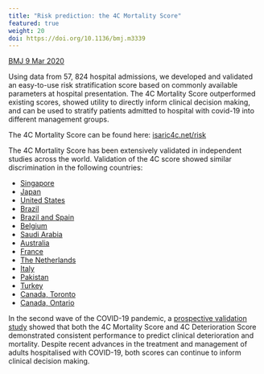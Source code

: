 ```yaml
---
title: "Risk prediction: the 4C Mortality Score"
featured: true
weight: 20
doi: https://doi.org/10.1136/bmj.m3339
---
```


[BMJ 9 Mar 2020]({{page.doi}})

Using data from 57, 824 hospital admissions, we developed and validated an easy-to-use risk stratification score based on commonly available parameters at hospital presentation. The 4C Mortality Score outperformed existing scores, showed utility to directly inform clinical decision making, and can be used to stratify patients admitted to hospital with covid-19 into different management groups. 

The 4C Mortality Score can be found here: [isaric4c.net/risk](/risk)

The 4C Mortality Score has been extensively validated in independent studies across the world. Validation of the 4C score showed similar discrimination in the following countries:

* [Singapore](https://doi.org/10.1093/cid/ciac087)
* [Japan](https://doi.org/10.3390/jcm11030821)
* [United States](10.2196/31549)
* [Brazil](https://doi.org/10.1016/j.ijid.2021.07.049)
* [Brazil and Spain](https://doi.org/10.1016/j.cmi.2021.03.002)
* [Belgium](https://doi.org/10.1080/23744235.2021.1896777)
* [Saudi Arabia](https://www.sjmms.net/article.asp?issn=1658-631X;year=2022;volume=10;issue=1;spage=19;epage=24;aulast=Aletreby)
* [Australia](https://search.informit.org/doi/abs/10.3316/informit.247030265377533)
* [France](https://doi.org/10.1038/s41467-020-20657-4)
* [The Netherlands](https://doi.org/10.1080/07853890.2021.1891453)
* [Italy](https://doi.org/10.1111/jgs.16956)
* [Pakistan](https://jamc.ayubmed.edu.pk/jamc/index.php/jamc/article/view/9206/3049)
* [Turkey](https://doi.org/10.1016/j.hrtlng.2021.01.006)
* [Canada, Toronto](https://doi.org/10.1503/cmaj.202795)
* [Canada, Ontario](https://doi.org/10.21203/rs.3.rs-268410/v1)

In the second wave of the COVID-19 pandemic, a [prospective validation study](http://dx.doi.org/10.1136/thoraxjnl-2021-217629) showed that both the 4C Mortality Score and 4C Deterioration Score demonstrated consistent performance to predict clinical deterioration and mortality. Despite recent advances in the treatment and management of adults hospitalised with COVID-19, both scores can continue to inform clinical decision making. 
